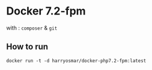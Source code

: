 # Docker 7.2-fpm
with : `composer` & `git`

## How to run

```
docker run -t -d harryosmar/docker-php7.2-fpm:latest
```
